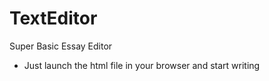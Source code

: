 # TextEditor
Super Basic Essay Editor

* Just launch the html file in your browser and start writing
